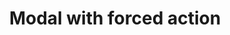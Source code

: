 ---
layout: pattern
categories: [patterns, modal]
title: Modal with forced action
type: [detail-page]
permalink: /patterns/modal/modal-forced-action/
overview: Lorem ipsum dolor sit amet, consectetur adipiscing elit, sed do eiusmod tempor incididunt ut labore et dolore magna aliqua. Interdum velit euismod in pellentesque. 
description: |
    
usa-link: "https://designsystem.digital.gov/components/modal/"
specification: |
modal-class:
### additional modal component style
modal: Open modal with forced action
modal-title: Your session will end soon
modal-description: You’ve been inactive for too long Please choose to stay signed in or sign out. Otherwise, you’ll be signed out automatically in 5 minutes.
modal-button: Yes, stay signed in
modal-link: Sign out

#spec:

### Paths to view design and code... 
## designimg: can be used to show an image of the design until a coded version can be created. The htmlpath & csspath should be located in the pattens folder. Read more about creating coded components in /docs/creating-patterns 
# designimg: 
htmlpath: patterns/modal/modal-forced-action.md
csspath: patterns/modal/index.scss
---